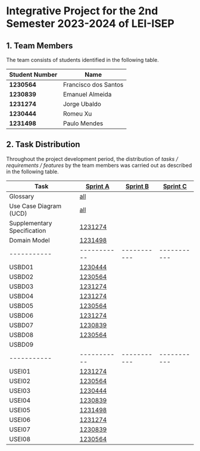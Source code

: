 # Integrative Project for the 2nd Semester 2023-2024 of LEI-ISEP

## 1. Team Members

The team consists of students identified in the following table.

| Student Number | Name                 |
|----------------|----------------------|
| **1230564**    | Francisco dos Santos |
| **1230839**    | Emanuel Almeida      |
| **1231274**    | Jorge Ubaldo         |
| **1230444**    | Romeu Xu             |
| **1231498**    | Paulo Mendes         |

## 2. Task Distribution

Throughout the project development period, the distribution of _tasks / requirements / features_ by the team members was
carried out as described in the following table.

| Task                        | [Sprint A](sprintA/Readme.md)                                                                  | [Sprint B]() | [Sprint C]() |
|-----------------------------|------------------------------------------------------------------------------------------------|--------------|--------------|
| Glossary                    | [all](sprint1/global-artifacts/01.requirements-engineering/glossary.md)                        |              |              |
| Use Case Diagram (UCD)      | [all](sprint1/global-artifacts/01.requirements-engineering/use-case-diagram.md)                |              |              |
| Supplementary Specification | [1231274](sprint1/global-artifacts/01.requirements-engineering/supplementary-specification.md) |              |              |
| Domain Model                | [1231498](sprint1/global-artifacts/02.analysis/analysis.md)                                    |              |              |
| -----------                 | -----------                                                                                    | -----------  | -----------  |
| USBD01                      | [1230444](sprint1/us001/Readme.md)                                                             |              |              |
| USBD02                      | [1230564](sprint1/us002/Readme.md)                                                             |              |              |
| USBD03                      | [1231274](sprint1/us003/Readme.md)                                                             |              |              |
| USBD04                      | [1231274](sprint1/us004/Readme.md)                                                             |              |              |
| USBD05                      | [1230564](sprint1/us005/Readme.md)                                                             |              |              |
| USBD06                      | [1231274](sprint1/us006/Readme.md)                                                             |              |              |
| USBD07                      | [1230839](sprint1/us007/Readme.md)                                                             |              |              |
| USBD08                      | [1230564](sprint1/us008/Readme.md)                                                             |              |              |
| USBD09                      |                                                                                                |              |              | 
| -----------                 | -----------                                                                                    | -----------  | -----------  |
| USEI01                      | [1231274](sprint1/us001/Readme.md)                                                             |              |              |
| USEI02                      | [1230564](sprint1/us002/Readme.md)                                                             |              |              |
| USEI03                      | [1230444](sprint1/us003/Readme.md)                                                             |              |              |
| USEI04                      | [1230839](sprint1/us004/Readme.md)                                                             |              |              |
| USEI05                      | [1231498](sprint1/us005/Readme.md)                                                             |              |              |
| USEI06                      | [1231274](sprint1/us006/Readme.md)                                                             |              |              |
| USEI07                      | [1230839](sprint1/us007/Readme.md)                                                             |              |              |
| USEI08                      | [1230564](sprint1/us008/Readme.md)                                                             |              |              |
